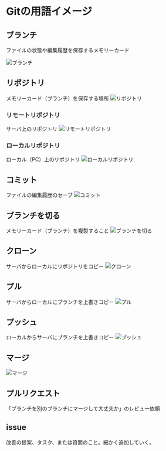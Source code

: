 # Gitの用語イメージ

## ブランチ
ファイルの状態や編集履歴を保存するメモリーカード

![ブランチ](../resource/その他/ブランチ.png)

## リポジトリ
メモリーカード（ブランチ）を保存する場所
![リポジトリ](../resource/その他/リポジトリ.png)

### リモートリポジトリ	
サーバ上のリポジトリ
![リモートリポジトリ](../resource/その他/リモートリポジトリ.png)


### ローカルリポジトリ	
ローカル（PC）上のリポジトリ
![ローカルリポジトリ](../resource/その他/ローカルリポジトリ.png)


## コミット
ファイルの編集履歴のセーブ
![コミット](../resource/その他/コミット.png)


## ブランチを切る
メモリーカード（ブランチ）を複製すること
![ブランチを切る](../resource/その他/ブランチを切る.png)


## クローン
サーバからローカルにリポジトリをコピー
![クローン](../resource/その他/クローン.png)


## プル
サーバからローカルにブランチを上書きコピー
![プル](../resource/その他/プル.png)


## プッシュ	
ローカルからサーバにブランチを上書きコピー
![プッシュ](../resource/その他/プッシュ.png)

## マージ
![マージ](../resource/その他/マージ.png)

## プルリクエスト
「ブランチを別のブランチにマージして大丈夫か」のレビュー依頼

## issue	
改善の提案、タスク、または質問のこと。細かく追加していく。
